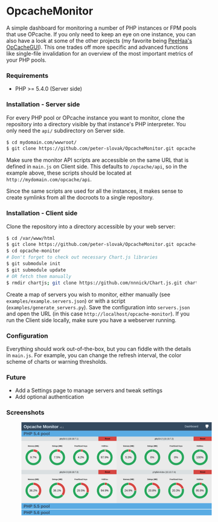 # OpcacheMonitor
A simple dashboard for monitoring a number of PHP instances or FPM pools that use OPcache. If you only need to keep an eye on one instance, you can also have a look at some of the other projects (my favorite being <a href="https://github.com/PeeHaa/OpCacheGUI">PeeHaa's OpCacheGUI</a>). This one trades off more specific and advanced functions like single-file invalidation for an overview of the most important metrics of your PHP pools.

### Requirements
- PHP >= 5.4.0 (Server side)

### Installation - Server side
For every PHP pool or OPcache instance you want to monitor, clone the repository into a directory visible by that instance's PHP interpreter. You only need the `api/` subdirectory on Server side.
```sh
$ cd mydomain.com/wwwroot/
$ git clone https://github.com/peter-slovak/OpcacheMonitor.git opcache
```
Make sure the monitor API scripts are accessible on the same URL that is defined in `main.js` on Client side. This defaults to `/opcache/api`, so in the example above, these scripts should be located at `http://mydomain.com/opcache/api`.

Since the same scripts are used for all the instances, it makes sense to create symlinks from all the docroots to a single repository.

### Installation - Client side
Clone the repository into a directory accessible by your web server:
```sh
$ cd /var/www/html
$ git clone https://github.com/peter-slovak/OpcacheMonitor.git opcache-monitor
$ cd opcache-monitor
# Don't forget to check out necessary Chart.js libraries
$ git submodule init
$ git submodule update
# OR fetch them manually
$ rmdir chartjs; git clone https://github.com/nnnick/Chart.js.git chartjs
```
Create a map of servers you wish to monitor, either manually (see `examples/example.servers.json`) or with a script (`examples/generate_servers.py`). Save the configuration into `servers.json` and open the URL (in this case `http://localhost/opcache-monitor`). If you run the Client side locally, make sure you have a webserver running.

### Configuration
Everything should work out-of-the-box, but you can fiddle with the details in `main.js`. For example, you can change the refresh interval, the color scheme of charts or warning thresholds.

### Future
- Add a Settings page to manage servers and tweak settings
- Add optional authentication

### Screenshots
<img src="https://raw.githubusercontent.com/peter-slovak/OpcacheMonitor/master/img/dashboard.png" style="width: 700px; margin-left: 40px">
